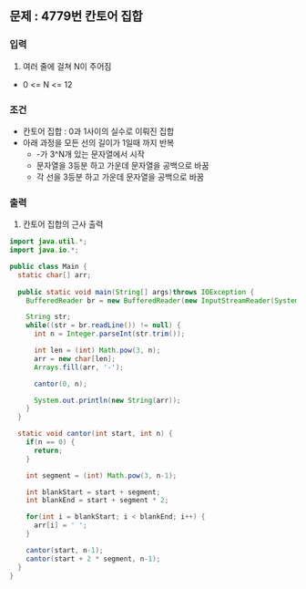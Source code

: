 ## 문제 : 4779번 칸토어 집합

### 입력
1. 여러 줄에 걸쳐 N이 주어짐 
- 0 <= N <= 12

### 조건
- 칸토어 집합 : 0과 1사이의 실수로 이뤄진 집합 
- 아래 과정을 모든 선의 길이가 1일때 까지 반복 
  - -가 3^N개 있는 문자열에서 시작 
  - 문자열을 3등분 하고 가운데 문자열을 공백으로 바꿈 
  - 각 선을 3등분 하고 가운데 문자열을 공백으로 바꿈

### 출력
1. 칸토어 집합의 근사 출력 

```java
import java.util.*;
import java.io.*;

public class Main {
  static char[] arr; 
  
  public static void main(String[] args)throws IOException {
    BufferedReader br = new BufferedReader(new InputStreamReader(System.in));

    String str; 
    while((str = br.readLine()) != null) {
      int n = Integer.parseInt(str.trim());

      int len = (int) Math.pow(3, n);
      arr = new char[len];
      Arrays.fill(arr, '-');

      cantor(0, n);

      System.out.println(new String(arr));
    } 
  }

  static void cantor(int start, int n) {
    if(n == 0) {
      return;
    }

    int segment = (int) Math.pow(3, n-1);

    int blankStart = start + segment; 
    int blankEnd = start + segment * 2; 

    for(int i = blankStart; i < blankEnd; i++) {
      arr[i] = ' ';
    }

    cantor(start, n-1);
    cantor(start + 2 * segment, n-1);
  }
}
```